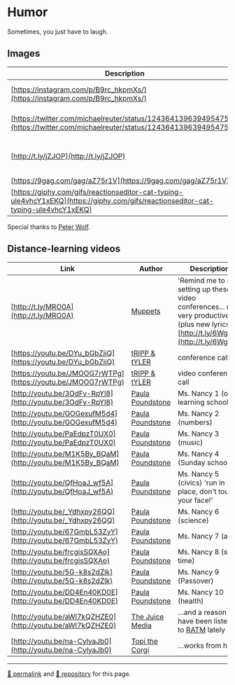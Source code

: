 # Humor

Sometimes, you just have to laugh.

## Images

| Description | Link |
| -- | -- |
| [https://instagram.com/p/B9rc_hkpmXs/](https://instagram.com/p/B9rc_hkpmXs/) | Sisyphus works from home |
| [https://twitter.com/michaelreuter/status/1243641396394954755/](https://twitter.com/michaelreuter/status/1243641396394954755) |  A proliferation of exponentiation |
| [http://t.ly/jZJOP](http://t.ly/jZJOP) | Zoom meeting: audio only v. with video |
| [https://9gag.com/gag/aZ75r1V](https://9gag.com/gag/aZ75r1V) | van Gogh |
| [https://giphy.com/gifs/reactionseditor-cat-typing-ule4vhcY1xEKQ](https://giphy.com/gifs/reactionseditor-cat-typing-ule4vhcY1xEKQ) | At the computer |

Special thanks to [Peter Wolf](https://www.facebook.com/peter.wolf.75839923).

## Distance-learning videos

| Link | Author | Description |
| -- | -- | -- |
| [http://t.ly/MRO0A](http://t.ly/MRO0A) | [Muppets](https://muppets.disney.com/) | 'Remind me to stop setting up these video conferences... not very productive' (plus new lyrics: [http://t.ly/6WgJB](http://t.ly/6WgJB)) |
| [https://youtu.be/DYu_bGbZiiQ](https://youtu.be/DYu_bGbZiiQ) | [tRIPP &amp; tYLER](https://www.youtube.com/channel/UC310aJFjr6Gn9mGZjMZ2VTQ) | conference call |
| [https://youtu.be/JMOOG7rWTPg](https://youtu.be/JMOOG7rWTPg) | [tRIPP &amp; tYLER](https://www.youtube.com/channel/UC310aJFjr6Gn9mGZjMZ2VTQ) | video conference call |
| [http://youtu.be/3OdFv-RpYl8](http://youtu.be/3OdFv-RpYl8) | [Paula Poundstone](https://paulapoundstone.com/) | Ms. Nancy 1 (on-learning school) |
| [http://youtu.be/GOGexufM5d4](http://youtu.be/GOGexufM5d4) | [Paula Poundstone](https://paulapoundstone.com/) | Ms. Nancy 2 (numbers) |
| [http://youtu.be/PaEdpzT0UX0](http://youtu.be/PaEdpzT0UX0) | [Paula Poundstone](https://paulapoundstone.com/) | Ms. Nancy 3 (music) |
| [http://youtu.be/M1K5By_BQaM](http://youtu.be/M1K5By_BQaM) | [Paula Poundstone](https://paulapoundstone.com/) | Ms. Nancy 4 (Sunday school) |
| [http://youtu.be/QfHoaJ_wf5A](http://youtu.be/QfHoaJ_wf5A) | [Paula Poundstone](https://paulapoundstone.com/) | Ms. Nancy 5 (civics) 'run in place, don't touch your face!' |
| [http://youtu.be/_Ydhxpy26QQ](http://youtu.be/_Ydhxpy26QQ) | [Paula Poundstone](https://paulapoundstone.com/) | Ms. Nancy 6 (science) |
| [http://youtu.be/67GmbL53ZyY](http://youtu.be/67GmbL53ZyY) | [Paula Poundstone](https://paulapoundstone.com/) | Ms. Nancy 7 (art) |
| [http://youtu.be/frcgisSQXAo](http://youtu.be/frcgisSQXAo) | [Paula Poundstone](https://paulapoundstone.com/) | Ms. Nancy 8 (story time) |
| [http://youtu.be/5G-k8s2dZlk](http://youtu.be/5G-k8s2dZlk) | [Paula Poundstone](https://paulapoundstone.com/) | Ms. Nancy 9 (Passover) |
| [http://youtu.be/DD4En40KD0E](http://youtu.be/DD4En40KD0E) | [Paula Poundstone](https://paulapoundstone.com/) | Ms. Nancy 10 (health) |
| [http://youtu.be/aWl7kQZHZE0](http://youtu.be/aWl7kQZHZE0) | [The Juice Media](https://youtube.com/user/thejuicemedia) | &hellip;and a reason I have been listening to [RATM](https://www.youtube.com/watch?v=4FCRuE_gGkE&list=PLFglrP4IEffHfAHw0WITGCnhAa9MVYI24) lately |
| [http://youtu.be/na-CylyaJb0](http://youtu.be/na-CylyaJb0) | [Topi the Corgi](https://youtube.com/channel/UC62zoJ8N9JdSnFDbcKjOUDA) | &hellip;works from home |

<hr>

[&#128279; permalink](https://psb-david-petty.github.io/school-closure/humor.html) and [&#128297; repository](https://github.com/psb-david-petty/school-closure/blob/master/humor.md) for this page.

